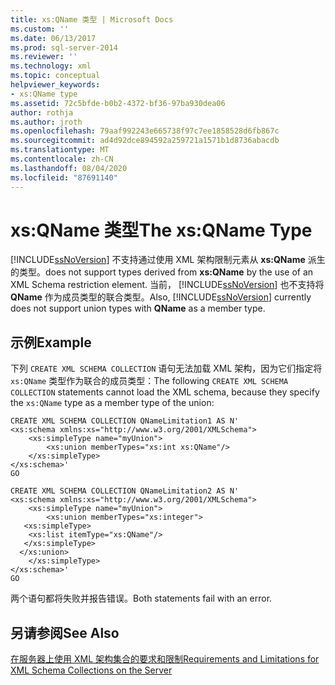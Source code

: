 ```yaml
---
title: xs:QName 类型 | Microsoft Docs
ms.custom: ''
ms.date: 06/13/2017
ms.prod: sql-server-2014
ms.reviewer: ''
ms.technology: xml
ms.topic: conceptual
helpviewer_keywords:
- xs:QName type
ms.assetid: 72c5bfde-b0b2-4372-bf36-97ba930dea06
author: rothja
ms.author: jroth
ms.openlocfilehash: 79aaf992243e665738f97c7ee1858528d6fb867c
ms.sourcegitcommit: ad4d92dce894592a259721a1571b1d8736abacdb
ms.translationtype: MT
ms.contentlocale: zh-CN
ms.lasthandoff: 08/04/2020
ms.locfileid: "87691140"
---
```

# <a name="the-xsqname-type"></a><span data-ttu-id="f4fdb-102">xs:QName 类型</span><span class="sxs-lookup"><span data-stu-id="f4fdb-102">The xs:QName Type</span></span>
  [!INCLUDE[ssNoVersion](../../includes/ssnoversion-md.md)] <span data-ttu-id="f4fdb-103">不支持通过使用 XML 架构限制元素从 **xs:QName** 派生的类型。</span><span class="sxs-lookup"><span data-stu-id="f4fdb-103">does not support types derived from **xs:QName** by the use of an XML Schema restriction element.</span></span> <span data-ttu-id="f4fdb-104">当前， [!INCLUDE[ssNoVersion](../../includes/ssnoversion-md.md)] 也不支持将 **QName** 作为成员类型的联合类型。</span><span class="sxs-lookup"><span data-stu-id="f4fdb-104">Also, [!INCLUDE[ssNoVersion](../../includes/ssnoversion-md.md)] currently does not support union types with **QName** as a member type.</span></span>  
  
## <a name="example"></a><span data-ttu-id="f4fdb-105">示例</span><span class="sxs-lookup"><span data-stu-id="f4fdb-105">Example</span></span>  
 <span data-ttu-id="f4fdb-106">下列 `CREATE XML SCHEMA COLLECTION` 语句无法加载 XML 架构，因为它们指定将 `xs:QName` 类型作为联合的成员类型：</span><span class="sxs-lookup"><span data-stu-id="f4fdb-106">The following `CREATE XML SCHEMA COLLECTION` statements cannot load the XML schema, because they specify the `xs:QName` type as a member type of the union:</span></span>  
  
```  
CREATE XML SCHEMA COLLECTION QNameLimitation1 AS N'  
<xs:schema xmlns:xs="http://www.w3.org/2001/XMLSchema">  
    <xs:simpleType name="myUnion">  
        <xs:union memberTypes="xs:int xs:QName"/>  
    </xs:simpleType>  
</xs:schema>'  
GO  
  
CREATE XML SCHEMA COLLECTION QNameLimitation2 AS N'  
<xs:schema xmlns:xs="http://www.w3.org/2001/XMLSchema">  
    <xs:simpleType name="myUnion">  
        <xs:union memberTypes="xs:integer">  
   <xs:simpleType>  
    <xs:list itemType="xs:QName"/>  
   </xs:simpleType>  
  </xs:union>  
    </xs:simpleType>  
</xs:schema>'  
GO  
```  
  
 <span data-ttu-id="f4fdb-107">两个语句都将失败并报告错误。</span><span class="sxs-lookup"><span data-stu-id="f4fdb-107">Both statements fail with an error.</span></span>  
  
## <a name="see-also"></a><span data-ttu-id="f4fdb-108">另请参阅</span><span class="sxs-lookup"><span data-stu-id="f4fdb-108">See Also</span></span>  
 [<span data-ttu-id="f4fdb-109">在服务器上使用 XML 架构集合的要求和限制</span><span class="sxs-lookup"><span data-stu-id="f4fdb-109">Requirements and Limitations for XML Schema Collections on the Server</span></span>](requirements-and-limitations-for-xml-schema-collections-on-the-server.md)  
  
  
